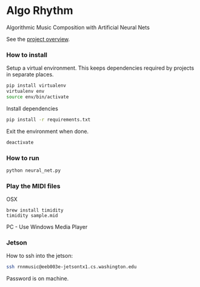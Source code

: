 # Algo Rhythm

Algorithmic Music Composition with Artificial Neural Nets

See the [project overview](https://docs.google.com/document/d/1C1j9c8HHGg_dk06ioMi8d7d4vOIaILWbKF0PoOqM7ks/edit?usp=sharing).

### How to install

Setup a virtual environment. This keeps dependencies required by projects in separate places.

```sh
pip install virtualenv
virtualenv env
source env/bin/activate
```

Install dependencies

```sh
pip install -r requirements.txt
```

Exit the environment when done.

```sh
deactivate
```

### How to run

```sh
python neural_net.py
```

### Play the MIDI files

OSX

```
brew install timidity
timidity sample.mid
```

PC - Use Windows Media Player

### Jetson

How to ssh into the jetson:

```sh
ssh rnnmusic@eeb003e-jetsontx1.cs.washington.edu
```

Password is on machine.

